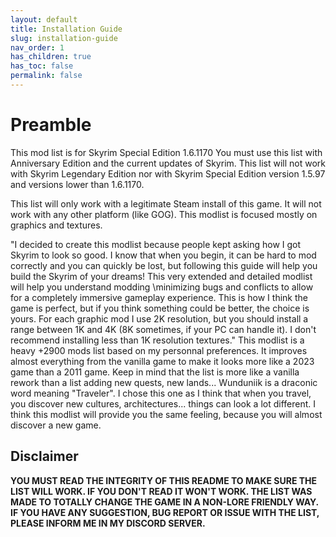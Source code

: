 ```yaml
---
layout: default
title: Installation Guide
slug: installation-guide
nav_order: 1
has_children: true
has_toc: false
permalink: false
---
```


# Preamble
This mod list is for Skyrim Special Edition 1.6.1170
You must use this list with Anniversary Edition and the current updates of Skyrim. 
This list will not work with Skyrim Legendary Edition nor with Skyrim Special Edition version 1.5.97 and versions lower than 1.6.1170.
 
This list will only work with a legitimate Steam install of this game. It will not work with any other platform (like GOG).
This modlist is focused mostly on graphics and textures.

"I decided to create this modlist because people kept asking how I got Skyrim to look so good. I know that when you begin, it can be hard to mod correctly and you can quickly be lost, but following this guide will help you build the Skyrim of your dreams! This very extended and detailed modlist will help you understand modding \minimizing bugs and conflicts to allow for a completely immersive gameplay experience. This is how I think the game is perfect, but if you think something could be better, the choice is yours. For each graphic mod I use 2K resolution, but you should install a range between 1K and 4K (8K sometimes, if your PC can handle it). I don't recommend installing less than 1K resolution textures."
This modlist is a heavy +2900 mods list based on my personnal preferences. It improves almost everything from the vanilla game to make it looks more like a 2023 game than a 2011 game. Keep in mind that the list is more like a vanilla rework than a list adding new quests, new lands... Wunduniik is a draconic word meaning "Traveler". I chose this one as I think that when you travel, you discover new cultures, architectures... things can look a lot different. I think this modlist will provide you the same feeling, because you will almost discover a new game.

## Disclaimer
**YOU MUST READ THE INTEGRITY OF THIS README TO MAKE SURE THE LIST WILL WORK. IF YOU DON'T READ IT WON'T WORK. THE LIST WAS MADE TO TOTALLY CHANGE THE GAME IN A NON-LORE FRIENDLY WAY. IF YOU HAVE ANY SUGGESTION, BUG REPORT OR ISSUE WITH THE LIST, PLEASE INFORM ME IN MY DISCORD SERVER.**

